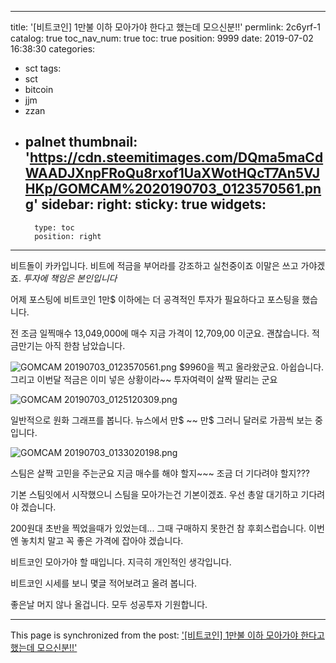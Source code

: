 
---
title: '[비트코인] 1만불 이하 모아가야 한다고 했는데 모으신분!!'
permlink: 2c6yrf-1
catalog: true
toc_nav_num: true
toc: true
position: 9999
date: 2019-07-02 16:38:30
categories:
- sct
tags:
- sct
- bitcoin
- jjm
- zzan
- palnet
thumbnail: 'https://cdn.steemitimages.com/DQma5maCdWAADJXnpFRoQu8rxof1UaXWotHQcT7An5VJHKp/GOMCAM%2020190703_0123570561.png'
sidebar:
    right:
        sticky: true
widgets:
    -
        type: toc
        position: right
---


비트돌이 카카입니다.
비트에 적금을 부어라를 강조하고 실천중이죠
이말은 쓰고 가야겠죠. *투자에 책임은 본인입니다*

어제 포스팅에 비트코인 1만$ 이하에는 더 공격적인 투자가 필요하다고
포스팅을 했습니다. 

전 조금 일찍매수 13,049,000에 매수
지금 가격이 12,709,00  이군요.
괜찮습니다.  적금만기는 아직 한참 남았습니다.


![GOMCAM 20190703_0123570561.png](https://cdn.steemitimages.com/DQma5maCdWAADJXnpFRoQu8rxof1UaXWotHQcT7An5VJHKp/GOMCAM%2020190703_0123570561.png)
$9960을 찍고 올라왔군요. 
아쉽습니다. 그리고 이번달 적금은 이미 넣은 상황이라~~
투자여력이 살짝 딸리는 군요


![GOMCAM 20190703_0125120309.png](https://cdn.steemitimages.com/DQmS8PK2XEbd4jLQKDqususaZ8dgfDikuCVGhcbdVwZnRDv/GOMCAM%2020190703_0125120309.png)

일반적으로 원화 그래프를 봅니다. 
뉴스에서 만$ ~~ 만$ 그러니 달러로 가끔씩 보는 중입니다.

![GOMCAM 20190703_0133020198.png](https://cdn.steemitimages.com/DQmQwSzCooi67UkozL4Aux1KN3Kf3FggapmkezE146oSdKm/GOMCAM%2020190703_0133020198.png)

스팀은 살짝 고민을 주는군요
지금 매수를 해야 할지~~~ 조금 더 기다려야 할지???

기본 스팀잇에서 시작했으니 스팀을 모아가는건 기본이겠죠.
우선 총알 대기하고 기다려야 겠습니다.

200원대 초반을 찍었을때가 있었는데...
그때 구매하지 못한건 참 후회스럽습니다.
이번엔 놓치치 말고 꼭 좋은 가격에 잡아야 겠습니다.

비트코인 모아가야 할 때입니다.
지극히 개인적인 생각입니다.

비트코인 시세를 보니  몇글 적어보려고 올려 봅니다.

좋은날 머지 않나 올겁니다.
모두 성공투자 기원합니다.

- - -

This page is synchronized from the post: ['[비트코인] 1만불 이하 모아가야 한다고 했는데 모으신분!!'](https://steemit.com/@kibumh/2c6yrf-1)
